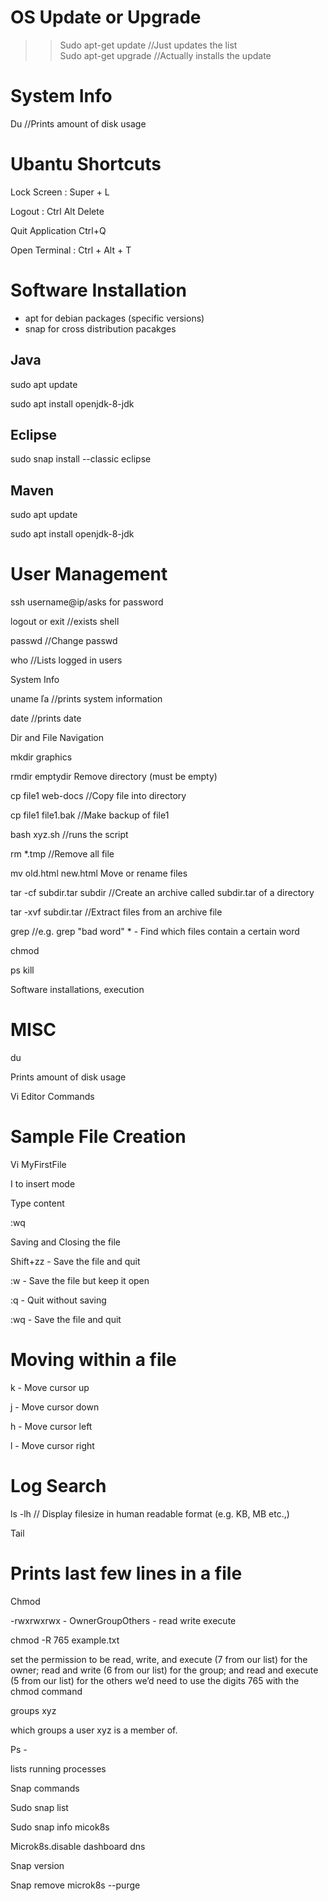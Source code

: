 

# OS Update or Upgrade 
>> Sudo apt-get update  //Just updates the list   
>> Sudo apt-get upgrade  //Actually installs the update   

# System Info

Du //Prints amount of disk usage   


# Ubantu Shortcuts
Lock Screen  : Super + L 

Logout : Ctrl Alt Delete 

Quit Application Ctrl+Q  

Open Terminal : Ctrl + Alt + T 

# Software Installation

* apt for debian packages (specific versions)
* snap for cross distribution pacakges

## Java

sudo apt update 

sudo apt install openjdk-8-jdk 

## Eclipse 

sudo snap install --classic eclipse 

## Maven 

sudo apt update 

sudo apt install openjdk-8-jdk 

 

# User Management 

ssh username@ip/asks for password 

logout or exit //exists shell 

passwd //Change passwd 

who //Lists logged in users 

System Info 

uname ľa //prints system information 

date //prints date 

Dir and File Navigation 

mkdir graphics 

rmdir emptydir Remove directory (must be empty) 

cp file1 web-docs //Copy file into directory 

cp file1 file1.bak //Make backup of file1 

bash xyz.sh //runs the script 

rm *.tmp //Remove all file 

mv old.html new.html Move or rename files 

tar -cf subdir.tar subdir //Create an archive called subdir.tar of a directory 

tar -xvf subdir.tar //Extract files from an archive file 

grep <str><files> //e.g. grep "bad word" * - Find which files contain a certain word 

chmod <opt> <file> 

ps <opt> kill <opt> <ID> 

Software installations, execution 

# MISC 

du 

Prints amount of disk usage 

 

Vi Editor Commands 

 

# Sample File Creation 

Vi MyFirstFile 

I to insert mode 

Type content 

:wq 

 Saving and Closing the file 

Shift+zz - Save the file and quit 

:w - Save the file but keep it open 

:q - Quit without saving 

:wq - Save the file and quit 

# Moving within a file 

k - Move cursor up 

j - Move cursor down 

h - Move cursor left 

l - Move cursor right 

# Log Search 

ls -lh // Display filesize in human readable format (e.g. KB, MB etc.,) 

Tail 

# Prints last few lines in a file 



 

Chmod 

-rwxrwxrwx - OwnerGroupOthers - read write execute 

chmod -R 765 example.txt 

set the permission to be read, write, and execute (7 from our list) for the owner; read and write (6 from our list) for the group; and read and execute (5 from our list) for the others we’d need to use the digits 765 with the chmod command 

 

groups xyz 

which groups a user xyz is a member of. 

Ps -  

lists running processes 

 

Snap commands 

Sudo snap list 

Sudo snap info micok8s 

Microk8s.disable dashboard dns 

Snap version 

Snap remove microk8s --purge 
